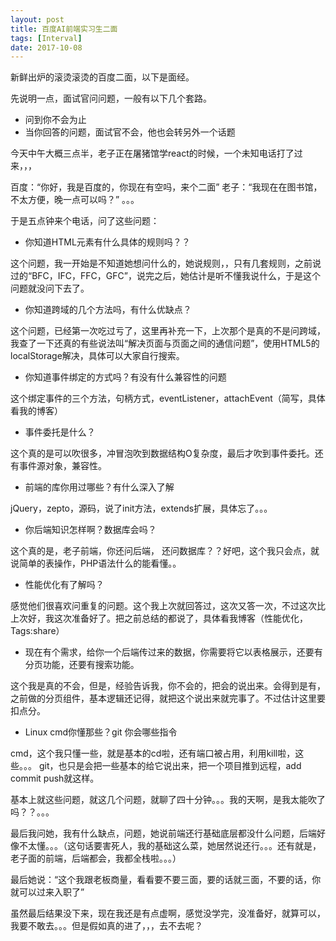 ```yaml
---
layout: post
title: 百度AI前端实习生二面
tags: [Interval]
date: 2017-10-08
---
```


新鲜出炉的滚烫滚烫的百度二面，以下是面经。

先说明一点，面试官问问题，一般有以下几个套路。

- 问到你不会为止
- 当你回答的问题，面试官不会，他也会转另外一个话题

今天中午大概三点半，老子正在屠猪馆学react的时候，一个未知电话打了过来，，，

百度：“你好，我是百度的，你现在有空吗，来个二面”
老子：“我现在在图书馆，不太方便，晚一点可以吗？”
。。。

于是五点钟来个电话，问了这些问题：   

- 你知道HTML元素有什么具体的规则吗？？

这个问题，我一开始是不知道她想问什么的，她说规则，，只有几套规则，之前说过的“BFC，IFC，FFC，GFC”，说完之后，她估计是听不懂我说什么，于是这个问题就没问下去了。

- 你知道跨域的几个方法吗，有什么优缺点？

这个问题，已经第一次吃过亏了，这里再补充一下，上次那个是真的不是问跨域，我查了一下还真的有些说法叫“解决页面与页面之间的通信问题”，使用HTML5的localStorage解决，具体可以大家自行搜索。

- 你知道事件绑定的方式吗？有没有什么兼容性的问题

这个绑定事件的三个方法，句柄方式，eventListener，attachEvent（简写，具体看我的博客）

- 事件委托是什么？

这个真的是可以吹很多，冲冒泡吹到数据结构O复杂度，最后才吹到事件委托。还有事件源对象，兼容性。

- 前端的库你用过哪些？有什么深入了解

jQuery，zepto，源码，说了init方法，extends扩展，具体忘了。。。

- 你后端知识怎样啊？数据库会吗？

这个真的是，老子前端，你还问后端， 还问数据库？？好吧，这个我只会点，就说简单的表操作，PHP语法什么的能看懂。。

- 性能优化有了解吗？

感觉他们很喜欢问重复的问题。这个我上次就回答过，这次又答一次，不过这次比上次好，我这次准备好了。把之前总结的都说了，具体看我博客（性能优化，Tags:share）

- 现在有个需求，给你一个后端传过来的数据，你需要将它以表格展示，还要有分页功能，还要有搜索功能。

这个我是真的不会，但是，经验告诉我，你不会的，把会的说出来。会得到是有，之前做的分页组件，基本逻辑还记得，就把这个说出来就完事了。不过估计这里要扣点分。

- Linux cmd你懂那些？git 你会哪些指令

cmd，这个我只懂一些，就是基本的cd啦，还有端口被占用，利用kill啦，这些。。。
git，也只是会把一些基本的给它说出来，把一个项目推到远程，add commit push就这样。

基本上就这些问题，就这几个问题，就聊了四十分钟。。。我的天啊，是我太能吹了吗？？。。。

最后我问她，我有什么缺点，问题，她说前端还行基础底层都没什么问题，后端好像不太懂。。。（这句话要害死人，我的基础这么菜，她居然说还行。。。还有就是，老子面的前端，后端都会，我都全栈啦。。。）

最后她说：“这个我跟老板商量，看看要不要三面，要的话就三面，不要的话，你就可以过来入职了”

虽然最后结果没下来，现在我还是有点虚啊，感觉没学完，没准备好，就算可以，我要不敢去。。。但是假如真的进了，，，去不去呢？
